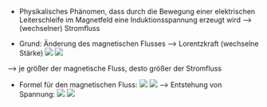 - Physikalisches Phänomen, dass durch die Bewegung einer elektrischen Leiterschleife im Magnetfeld eine Induktionsspannung erzeugt wird 
--> (wechselner) Stromfluss 

- Grund: Änderung des magnetischen Flusses --> Lorentzkraft (wechselne Stärke)
![](Pasted%20image%2020231208141058.png)
![](Pasted%20image%2020231208141846.png)

--> je größer der magnetische Fluss, desto größer der Stromfluss

- Formel für den magnetischen Fluss:
![](Pasted%20image%2020231208141636.png)
![](Pasted%20image%2020231208141328.png)
--> Entstehung von Spannung:
![](Pasted%20image%2020231208141700.png)
![](Pasted%20image%2020231208141505.png)

